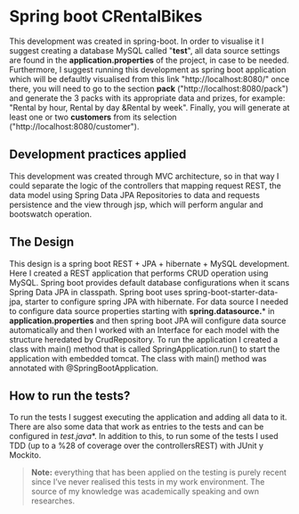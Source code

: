 # Spring boot CRentalBikes

This development was created in spring-boot. In order to visualise it I suggest creating a database MySQL called "**test**", all data source settings are found in the **application.properties** of the project, in case to be needed. 
Furthermore, I suggest running this development as spring boot application which will be defaultly visualised from this link "http://localhost:8080/" once there, you will need to go to the section **pack** ("http://localhost:8080/pack") and generate the 3 packs with its appropriate data and prizes, for example: "Rental by hour, Rental by day &Rental by week". Finally, you will generate at least one or two **customers** from its selection ("http://localhost:8080/customer"). 

## Development practices applied

This development was created through MVC architecture, so in that way I could separate the logic of the controllers that mapping request REST, the data model using Spring Data JPA Repositories to data and requests persistence and the view through jsp, which will perform angular and bootswatch operation.

## The Design

This design is a spring boot REST + JPA + hibernate + MySQL development. Here I created a REST application that performs CRUD operation using MySQL. Spring boot provides default database configurations when it scans Spring Data JPA in classpath. Spring boot uses spring-boot-starter-data-jpa, starter to configure spring JPA with hibernate. For data source I needed to configure data source properties starting with **spring.datasource.*** in **application.properties** and then spring boot JPA will configure data source automatically and then I worked with an Interface for each model with the structure heredated by CrudRepository. To run the application I created a class with main() method that is called SpringApplication.run() to start the application with embedded tomcat. The class with main() method was annotated with @SpringBootApplication.

## How to run the tests?

To run the tests I suggest executing the application and adding all data to it. There are also some data that work as entries to the tests and can be configured in **test*.java**. In addition to this, to run some of the tests I used TDD (up to a %28 of coverage over the controllersREST) with JUnit y Mockito.
> **Note:** everything that has been applied on the testing is purely recent since I’ve never realised this tests in my work environment. The source of my knowledge was academically speaking and own researches.
